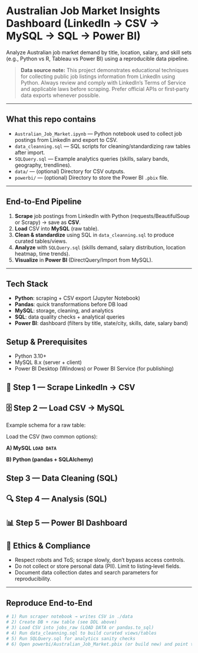 # Australian Job Market Insights Dashboard (LinkedIn → CSV → MySQL → SQL → Power BI)

Analyze Australian job market demand by title, location, salary, and skill sets (e.g., Python vs R, Tableau vs Power BI) using a reproducible data pipeline.

> **Data source note:** This project demonstrates educational techniques for collecting public job listings information from LinkedIn using Python. Always review and comply with LinkedIn’s Terms of Service and applicable laws before scraping. Prefer official APIs or first‑party data exports whenever possible.

---

##  What this repo contains

- `Australian_Job_Market.ipynb` — Python notebook used to collect job postings from LinkedIn and export to CSV.
- `data_cleanning.sql` — SQL scripts for cleaning/standardizing raw tables after import.
- `SQLQuery.sql` — Example analytics queries (skills, salary bands, geography, trendlines).
- `data/` — (optional) Directory for CSV outputs.
- `powerbi/` — (optional) Directory to store the Power BI `.pbix` file.

---

##  End‑to‑End Pipeline

1. **Scrape** job postings from LinkedIn with Python (requests/BeautifulSoup or Scrapy) → save as **CSV**.
2. **Load** CSV into **MySQL** (raw table).
3. **Clean & standardize** using SQL in `data_cleanning.sql` to produce curated tables/views.
4. **Analyze** with `SQLQuery.sql` (skills demand, salary distribution, location heatmap, time trends).
5. **Visualize** in **Power BI** (DirectQuery/Import from MySQL).

---

## Tech Stack

- **Python**: scraping + CSV export (Jupyter Notebook)
- **Pandas**: quick transformations before DB load
- **MySQL**: storage, cleaning, and analytics
- **SQL**: data quality checks + analytical queries
- **Power BI**: dashboard (filters by title, state/city, skills, date, salary band)



##  Setup & Prerequisites

- Python 3.10+
- MySQL 8.x (server + client)
- Power BI Desktop (Windows) or Power BI Service (for publishing)



## 🐍 Step 1 — Scrape LinkedIn → CSV


## 🗄️ Step 2 — Load CSV → MySQL

Example schema for a raw table:

Load the CSV (two common options):

**A) MySQL `LOAD DATA`**


**B) Python (pandas + SQLAlchemy)**


## Step 3 — Data Cleaning (SQL)


## 🔍 Step 4 — Analysis (SQL)


## 📊 Step 5 — Power BI Dashboard



## 🔐 Ethics & Compliance

- Respect robots and ToS; scrape slowly, don’t bypass access controls.
- Do not collect or store personal data (PII). Limit to listing‑level fields.
- Document data collection dates and search parameters for reproducibility.

---

## Reproduce End‑to‑End

```bash
# 1) Run scraper notebook → writes CSV in ./data
# 2) Create DB + raw table (see DDL above)
# 3) Load CSV into jobs_raw (LOAD DATA or pandas.to_sql)
# 4) Run data_cleanning.sql to build curated views/tables
# 5) Run SQLQuery.sql for analytics sanity checks
# 6) Open powerbi/Australian_Job_Market.pbix (or build new) and point to jobs_clean
```

